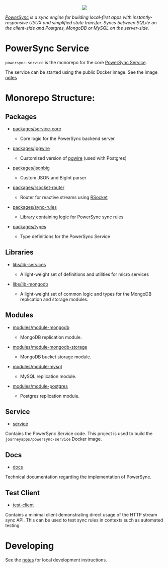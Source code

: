 <p align="center">
  <a href="https://www.powersync.com" target="_blank"><img src="https://github.com/powersync-ja/.github/assets/7372448/d2538c43-c1a0-4c47-9a76-41462dba484f"/></a>
</p>

_[PowerSync](https://www.powersync.com) is a sync engine for building local-first apps with instantly-responsive UI/UX and simplified state transfer. Syncs between SQLite on the client-side and Postgres, MongoDB or MySQL on the server-side._

# PowerSync Service

`powersync-service` is the monorepo for the core [PowerSync Service](https://docs.powersync.com/architecture/powersync-service).

The service can be started using the public Docker image. See the image [notes](./service/README.md)

# Monorepo Structure:

## Packages

- [packages/service-core](./packages/service-core/README.md)

  - Core logic for the PowerSync backend server

- [packages/jpgwire](./packages/jpgwire/README.md)

  - Customized version of [pgwire](https://www.npmjs.com/package/pgwire?activeTab=dependencies) (used with Postgres)

- [packages/jsonbig](./packages/jsonbig/README.md)

  - Custom JSON and BigInt parser

- [packages/rsocket-router](./packages/rsocket-router/README.md)

  - Router for reactive streams using [RSocket](https://rsocket.io/)

- [packages/sync-rules](./packages/sync-rules/README.md)

  - Library containing logic for PowerSync sync rules

- [packages/types](./packages/types/)
  - Type definitions for the PowerSync Service

## Libraries

- [libs/lib-services](./libs/lib-services/README.md)

  - A light-weight set of definitions and utilities for micro services

- [libs/lib-mongodb](./libs/lib-mongodb/README.md)

  - A light-weight set of common logic and types for the MongoDB replication and storage modules.

## Modules

- [modules/module-mongodb](./modules/module-mongodb/README.md)

  - MongoDB replication module.

- [modules/module-mongodb-storage](./modules/module-mongodb-storage/README.md)

  - MongoDB bucket storage module.

- [modules/module-mysql](./modules/module-mysql/README.md)

  - MySQL replication module.

- [modules/module-postgres](./modules/module-postgres/README.md)

  - Postgres replication module.

## Service

- [service](./service/README.md)

Contains the PowerSync Service code. This project is used to build the `journeyapps/powersync-service` Docker image.

## Docs

- [docs](./docs/README.md)

Technical documentation regarding the implementation of PowerSync.

## Test Client

- [test-client](./test-client/README.md)

Contains a minimal client demonstrating direct usage of the HTTP stream sync API. This can be used to test sync rules in contexts such as automated testing.

# Developing

See the [notes](./DEVELOP.md) for local development instructions.
